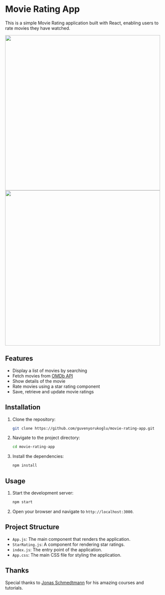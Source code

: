 # Movie Rating App

This is a simple Movie Rating application built with React, enabling users to rate movies they have watched.

<img src="https://github.com/user-attachments/assets/f3449cf0-c40e-4ee4-b971-e641c437c65f" width="500" />
<img src="https://github.com/user-attachments/assets/67771b90-0ad8-4a98-afaf-327738b8578d" width="500" />

## Features

- Display a list of movies by searching
- Fetch movies from [OMDb API](https://www.omdbapi.com/)
- Show details of the movie 
- Rate movies using a star rating component
- Save, retrieve and update movie ratings

## Installation

1. Clone the repository:
    ```sh
    git clone https://github.com/guvenyorukoglu/movie-rating-app.git
    ```
2. Navigate to the project directory:
    ```sh
    cd movie-rating-app
    ```
3. Install the dependencies:
    ```sh
    npm install
    ```

## Usage

1. Start the development server:
    ```sh
    npm start
    ```
2. Open your browser and navigate to `http://localhost:3000`.

## Project Structure

- `App.js`: The main component that renders the application.
- `StarRating.js`: A component for rendering star ratings.
- `index.js`: The entry point of the application.
- `App.css`: The main CSS file for styling the application.

## Thanks

Special thanks to [Jonas Schmedtmann](https://www.udemy.com/user/jonasschmedtmann/) for his amazing courses and tutorials.
